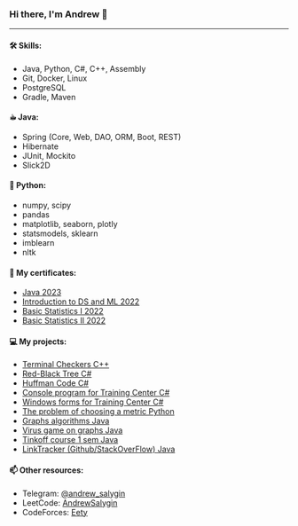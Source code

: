 ### Hi there, I'm Andrew 👋
---
#### 🛠 Skills:
- Java, Python, C#, C++, Assembly
- Git, Docker, Linux
- PostgreSQL
- Gradle, Maven

#### ☕︎ Java:
- Spring (Core, Web, DAO, ORM, Boot, REST)
- Hibernate
- JUnit, Mockito
- Slick2D

#### 🐍 Python:
- numpy, scipy
- pandas
- matplotlib, seaborn, plotly
- statsmodels, sklearn
- imblearn
- nltk

#### 📜 My certificates:
- [Java 2023](https://www.udemy.com/certificate/UC-637732ed-8dfe-4ba9-a6f2-2f1685d7a682/)
- [Introduction to DS and ML 2022](https://stepik.org/cert/1596482)
- [Basic Statistics I 2022](https://stepik.org/cert/1569856)
- [Basic Statistics II 2022](https://stepik.org/cert/1584809)

#### 💻 My projects:
- [Terminal Checkers С++](https://github.com/AndrewSalygin/checkers)
- [Red-Black Tree C#](https://github.com/AndrewSalygin/RBTree_cs)
- [Huffman Code C#](https://github.com/AndrewSalygin/HuffmanCode)
- [Console program for Training Center C#](https://github.com/AndrewSalygin/FitnessCenterConsole3Levels)
- [Windows forms for Training Center C#](https://github.com/AndrewSalygin/forms_for_training_center)
- [The problem of choosing a metric Python](https://github.com/AndrewSalygin/metrics)
- [Graphs algorithms Java](https://github.com/AndrewSalygin/graphCourse)
- [Virus game on graphs Java](https://github.com/AndrewSalygin/graphCourse/tree/game)
- [Tinkoff course 1 sem Java](https://github.com/AndrewSalygin/java-course-2023)
- [LinkTracker (Github/StackOverFlow) Java](https://github.com/AndrewSalygin/java-course-2023-backend)


#### 📫 Other resources:
- Telegram: [@andrew_salygin](https://t.me/andrew_salygin)
- LeetCode: [AndrewSalygin](https://leetcode.com/AndrewSalygin/)
- CodeForces: [Eety](https://codeforces.com/profile/Eety)
<!--
**AndrewSalygin/AndrewSalygin** is a ✨ _special_ ✨ repository because its `README.md` (this file) appears on your GitHub profile.

Here are some ideas to get you started:

- 🔭 I’m currently working on ...
 ...
- 👯 I’m looking to collaborate on ...
- 🤔 I’m looking for help with ...
- 💬 Ask me about ...
- 📫 How to reach me: ...
- 😄 Pronouns: ...
- ⚡ Fun fact: ...
-->
